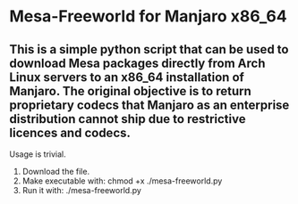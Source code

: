 # Mesa-Freeworld for Manjaro x86_64

## This is a simple python script that can be used to download Mesa packages directly from Arch Linux servers to an x86_64 installation of Manjaro. The original objective is to return proprietary codecs that Manjaro as an enterprise distribution cannot ship due to restrictive licences and codecs.

Usage is trivial. 
1. Download the file.
2. Make executable with: chmod +x ./mesa-freeworld.py
3. Run it with: ./mesa-freeworld.py
